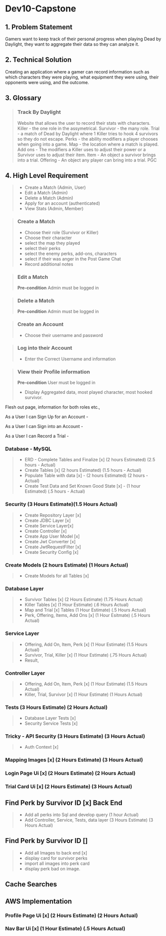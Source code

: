 # Dev10-Capstone

## 1. Problem Statement

Gamers want to keep track of their personal progress when playing Dead by Daylight, they want to aggregate their data so they can analyze it. 

## 2. Technical Solution

Creating an application where a gamer can record information such as which characters they were playing, what equipment they were using, their opponents were using, and the outcome.

## 3. Glossary

>### Track By Daylight
> Website that allows the user to record their stats with characters.
> Killer - the one role in the assymetrical.
> Survivor - the many role.
> Trial - a match of Dead by Daylight where 1 Killer tries to hook 4 survivors so they do not escape. 
> Perks - the ability modifiers a player chooses when going into a game.
> Map - the location where a match is played.
> Add ons - The modifiers a Killer uses to adjust their power or a Survivor uses to adjust their item.
> Item - An object a survivor brings into a trial.
> Offering - An object any player can bring into a trial.
> PGC

## 4. High Level Requirement

>- Create a Match  (Admin, User)
>- Edit a Match (Admin)
>- Delete a Match (Admin)
>- Apply for an account (authenticated)
>- View Stats (Admin, Member)

> ### Create a Match
> - Choose their role (Survivor or Killer)
> - Choose their character
> - select the map they played
> - select their perks
> - select the enemy perks, add-ons, characters
> - select if their was anger in the Post Game Chat
> - Record additional notes

> ### Edit a Match
> **Pre-condition** Admin must be logged in

> ### Delete a Match
> **Pre-condition** Admin must be logged in

> ### Create an Account
> - Choose their username and password

> ### Log into their Account
> - Enter the Correct Username and information

> ### View their Profile information
> **Pre-condition** User must be logged in
> - Display Aggregated data, most played character, most hooked survivor.

Flesh out page, information for both roles etc.,


As a User I can Sign Up for an Account -

As a User I can Sign into an Account - 

As a User I can Record a Trial -


### Database - MySQL
>- ERD - Complete Tables and Finalize [x]  (2 hours Estimated) (2.5 hours - Actual)
>- Create Tables [x] (2 hours Estimated)  (1.5 hours - Actual) 
>- Populate Table with data [x] - (2 hours Estimated) (2 hours - Actual) 
>- Create Test Data and Set Known Good State [x] - (1 hour Estimated) (.5 hours - Actual) 

### Security (3 Hours Estimate)(1.5 Hours Actual)
>- Create Repository Layer [x]
>- Create JDBC Layer [x]
>- Create Service Layer[x]
>- Create Controller [x]
>- Create App User Model [x]
>- Create Jwt Converter [x]
>- Create JwtRequestFilter [x]
>- Create Security Config [x]

### Create Models (2 hours Estimate) (1 Hours Actual)
>- Create Models for all Tables [x]

### Database Layer
>- Survivor Tables  [x] (2 Hours Estimate) (1.75 Hours Actual)
>- Killer Tables  [x] (1 Hour Estimate) (.6 Hours Actual)
>- Map and Trial  [x] Tables (1 Hour Estimate) (.5 Hours Actual)
>- Perk, Offering, Items, Add Ons [x] (1 Hour Esitmate) (.5 Hours Actual)


### Service Layer
>- Offering, Add On, Item, Perk [x] (1 Hour Estimate) (1.5 Hours Actual)
>- Survivor, Trial, Killer [x] (1 Hour Estimate) (.75 Hours Actual)
>- Result, 

### Controller Layer
>- Offering, Add On, Item, Perk [x] (1 Hour Estimate) (1.5 Hours Actual)
>- Killer, Trial, Survivor [x] (1 Hour Estimate) (1 Hours Actual)

### Tests (3 Hours Estimate) (2 Hours Actual)
>- Database Layer Tests [x]
>- Security Service Tests [x]

### Tricky - API Security (3 Hours Estimate) (3 Hours Actual)
>- Auth Context [x]


### Mapping Images [x] (2 Hours Estimate) (3 Hours Actual)

### Login Page Ui [x] (2 Hours Estimate) (2 Hours Actual)

### Trial Card Ui [x] (2 Hours Estimate) (3 Hours Actual)

## Find Perk by Survivor ID [x] Back End
>- Add all perks into Sql and develop query (1 hour Actual)
>- Add Controller, Service, Tests, data layer (3 Hours Estimate) (3 Hours Actual)

## Find Perk by Survivor ID []
>- Add all Images to back end [x]
>- display card for survivor perks
>- import all images into perk card
>- display perk bad on image.

## Cache Searches

## AWS Implementation
### Profile Page Ui [x] (2 Hours Estimate) (2 Hours Actual)

### Nav Bar Ui [x] (1 Hour Estimate) (.5 Hours Actual)

